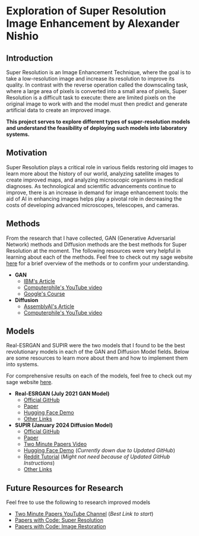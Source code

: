 # Exploration of Super Resolution Image Enhancement by Alexander Nishio

## Introduction
Super Resolution is an Image Enhancement Technique, where the goal is to take a low-resolution image and increase its resolution to improve its quality. In contrast with the reverse operation called the downscaling task, where a large area of pixels is converted into a small area of pixels, Super Resolution is a difficult task to execute: there are limited pixels on the original image to work with and the model must then predict and generate artificial data to create an improved image. 

**This project serves to explore different types of super-resolution models and understand the feasibility of deploying such models into laboratory systems.**

## Motivation
Super Resolution plays a critical role in various fields restoring old images to learn more about the history of our world, analyzing satellite images to create improved maps, and analyzing microscopic organisms in medical diagnoses. As technological and scientific advancements continue to improve, there is an increase in demand for image enhancement tools: the aid of AI in enhancing images helps play a pivotal role in decreasing the costs of developing advanced microscopes, telescopes, and cameras.

## Methods
From the research that I have collected, GAN (Generative Adversarial Network) methods and Diffusion methods are the best methods for Super Resolution at the moment. The following resources were very helpful in learning about each of the methods. Feel free to check out my sage website [here](https://github.com/kneshio/sage-website/blob/main/src/pages/science/super-resolution.md#methods) for a brief overview of the methods or to confirm your understanding.
- **GAN**
  - [IBM's Article](https://developer.ibm.com/articles/generative-adversarial-networks-explained/#introduction-to-gans0)
  - [Computerphile's YouTube video](https://www.youtube.com/watch?v=Sw9r8CL98N0)
  - [Google's Course](https://developers.google.com/machine-learning/gan)
- **Diffusion**
  - [AssemblyAI's Article](https://www.assemblyai.com/blog/how-physics-advanced-generative-ai/#generative-ai-with-thermodynamics)
  - [Computerphile's YouTube video](https://www.youtube.com/watch?v=1CIpzeNxIhU)

## Models
Real-ESRGAN and SUPIR were the two models that I found to be the best revolutionary models in each of the GAN and Diffusion Model fields. Below are some resources to learn more about them and how to implement them into systems.

For comprehensive results on each of the models, feel free to check out my sage website [here](https://github.com/kneshio/sage-website/blob/main/src/pages/science/super-resolution.md#results).

- **Real-ESRGAN (July 2021 GAN Model)**
  - [Official GitHub](https://github.com/xinntao/Real-ESRGAN)
  - [Paper](https://arxiv.org/abs/2107.10833)
  - [Hugging Face Demo](https://huggingface.co/spaces/akhaliq/Real-ESRGAN)
  - [Other Links](https://github.com/xinntao/Real-ESRGAN?tab=readme-ov-file#-real-esrgan-training-real-world-blind-super-resolution-with-pure-synthetic-data)
- **SUPIR (January 2024 Diffusion Model)**
  - [Official GitHub](https://github.com/Fanghua-Yu/SUPIR)
  - [Paper](https://arxiv.org/abs/2401.13627)
  - [Two Minute Papers Video](https://www.youtube.com/watch?v=POJ1w8H8OjY)
  - [Hugging Face Demo](https://huggingface.co/spaces/Fabrice-TIERCELIN/SUPIR) (*Currently down due to Updated GitHub*)
  - [Reddit Tutorial](https://www.reddit.com/r/StableDiffusion/comments/1b37h5z/supir_super_resolution_tutorial_to_run_it_locally/)   (*Might not need because of Updated GitHub Instructions*)
  - [Other Links](https://github.com/Fanghua-Yu/SUPIR?tab=readme-ov-file#cvpr2024-scaling-up-to-excellence-practicing-model-scaling-for-photo-realistic-image-restoration-in-the-wild)

## Future Resources for Research
Feel free to use the following to research improved models
 - [Two Minute Papers YouTube Channel](https://www.youtube.com/@TwoMinutePapers)    (*Best Link to start*)
 - [Papers with Code: Super Resolution](https://paperswithcode.com/task/super-resolution/latest)
 - [Papers with Code: Image Restoration](https://paperswithcode.com/task/image-restoration/latest)
